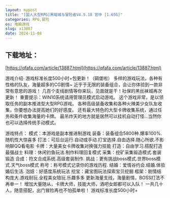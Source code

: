 ```yaml
---
layout: mypost
title: "[国人大型RPG]黑暗城与冒险者V4.5.18 官中 [1.65G]"
categories: RPG,冒险
os: 电脑游戏
slug: a13887
date: 2024-11-08
---
```


## 下载地址：

[https://qfafa.com/article/13887.html](https://qfafa.com/article/13887.html)

游戏介绍·
游戏标准长度500小时+包更新！（碉堡啦）
多样的游戏玩法，各种有性格的队友，海量超多的CG剧情~
近乎于无限的装备组合，会让你体验到一款非常有意思的游戏！
几百个支线剧情等你来玩，见面就是干！社保的黑丝袜城再次更新！
重要提示：WIN10系统请用管理员模式启动游戏。
这个游戏非常，是以领取任务的副本推进型大型RPG游戏。
各种高级装备收集和各种火辣美少女队友收集，你要想办法提高她们的好感度。
还有最大特色的大型卡牌收集系统，通过任务和条件收集海量的卡牌。
最吊炸天的地方就是居然可以挂机自动打怪…当然你也可以选择传统手动模式。

游戏特点：
模式：本游戏是副本推进制游戏
装备：装备组合5800种.爆率100%.随机性大惊喜多
打法：可后台运行.自动或手动.打宝选择.自由选择.随心所欲.不影响聊QQ看电影
卡牌：大量美女卡牌收集对换强力技能
打造：自由学习.搭配打造最强战士
料理：休闲钓鱼玩法.制作料理回复模式
采集：挖矿采集锻造模式.套装锻造
合成：符文合成系统.高级套装制作.
挑战：更有挑战boss模式.世界boss模式.天气boss模式
称号：称号模式记录你的游戏历程.
结婚：爱情谷约会.结婚.体验婚后生活.
泡妞：好感度系统玩法
挖宝：藏宝图玩法探索宝贝挖掘
框架：剧情结构庞大.游戏耐玩.全程美女陪玩.乐趣多多
更新海量支线，海量剧情，BOSS打法不再单一！
增加大量随从，卡牌大师，技能大师，酒吧女郎都可以入队！
一共几十人，随意搭配，出门冒险再也不怕孤单啦！
游戏标准长度500小时+